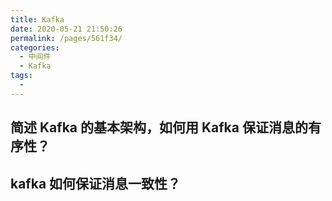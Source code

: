 ```yaml
---
title: Kafka
date: 2020-05-21 21:50:26
permalink: /pages/561f34/
categories:
  - 中间件
  - Kafka
tags:
  - 
---
```

## 简述 Kafka 的基本架构，如何用 Kafka 保证消息的有序性？
## kafka 如何保证消息一致性？